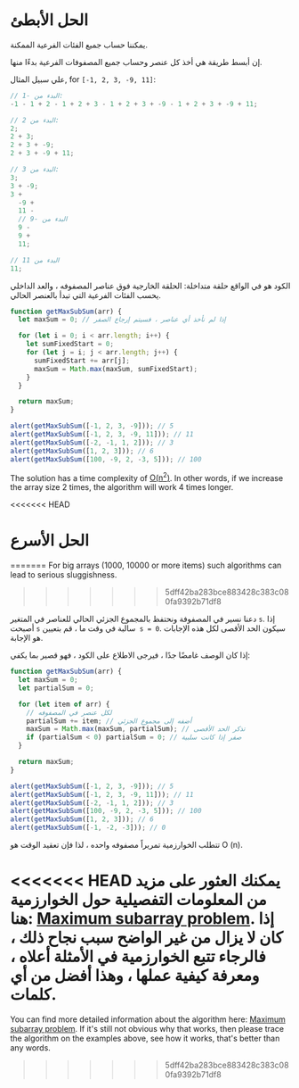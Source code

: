 # الحل الأبطئ

يمكننا حساب جميع الفئات الفرعية الممكنة.

إن أبسط طريقة هي أخذ كل عنصر وحساب جميع المصفوفات الفرعية بدءًا منها.

علي سبيل المثال, for `[-1, 2, 3, -9, 11]`:

```js no-beautify
// البدء من -1:
-1 - 1 + 2 - 1 + 2 + 3 - 1 + 2 + 3 + -9 - 1 + 2 + 3 + -9 + 11;

// البدء من 2:
2;
2 + 3;
2 + 3 + -9;
2 + 3 + -9 + 11;

// البدء من 3:
3;
3 + -9;
3 +
  -9 +
  11 -
  // البدء من -9
  9 -
  9 +
  11;

// البدء من 11
11;
```

الكود هو في الواقع حلقة متداخلة: الحلقة الخارجية فوق عناصر المصفوفه ، والعد الداخلي يحسب الفئات الفرعية التي تبدأ بالعنصر الحالي.

```js run
function getMaxSubSum(arr) {
  let maxSum = 0; // إذا لم نأخذ أي عناصر ، فسيتم إرجاع الصفر

  for (let i = 0; i < arr.length; i++) {
    let sumFixedStart = 0;
    for (let j = i; j < arr.length; j++) {
      sumFixedStart += arr[j];
      maxSum = Math.max(maxSum, sumFixedStart);
    }
  }

  return maxSum;
}

alert(getMaxSubSum([-1, 2, 3, -9])); // 5
alert(getMaxSubSum([-1, 2, 3, -9, 11])); // 11
alert(getMaxSubSum([-2, -1, 1, 2])); // 3
alert(getMaxSubSum([1, 2, 3])); // 6
alert(getMaxSubSum([100, -9, 2, -3, 5])); // 100
```

The solution has a time complexity of [O(n<sup>2</sup>)](https://en.wikipedia.org/wiki/Big_O_notation). In other words, if we increase the array size 2 times, the algorithm will work 4 times longer.

<<<<<<< HEAD
# الحل الأسرع
=======
For big arrays (1000, 10000 or more items) such algorithms can lead to serious sluggishness.
>>>>>>> 5dff42ba283bce883428c383c080fa9392b71df8

دعنا نسير في المصفوفة ونحتفظ بالمجموع الجزئي الحالي للعناصر في المتغير `s`. إذا أصبحت `s` سالبة في وقت ما ، قم بتعيين` s = 0`. سيكون الحد الأقصى لكل هذه الإجابات هو الإجابة.

إذا كان الوصف غامضًا جدًا ، فيرجى الاطلاع على الكود ، فهو قصير بما يكفي:

```js run demo
function getMaxSubSum(arr) {
  let maxSum = 0;
  let partialSum = 0;

  for (let item of arr) {
    // لكل عنصر في المصفوفه
    partialSum += item; // أضفه إلى مجموع الجزئي
    maxSum = Math.max(maxSum, partialSum); // تذكر الحد الأقصى
    if (partialSum < 0) partialSum = 0; // صفر إذا كانت سلبية
  }

  return maxSum;
}

alert(getMaxSubSum([-1, 2, 3, -9])); // 5
alert(getMaxSubSum([-1, 2, 3, -9, 11])); // 11
alert(getMaxSubSum([-2, -1, 1, 2])); // 3
alert(getMaxSubSum([100, -9, 2, -3, 5])); // 100
alert(getMaxSubSum([1, 2, 3])); // 6
alert(getMaxSubSum([-1, -2, -3])); // 0
```

تتطلب الخوارزمية تمريراً مصفوفه واحده ، لذا فإن تعقيد الوقت هو O (n).

<<<<<<< HEAD
يمكنك العثور على مزيد من المعلومات التفصيلية حول الخوارزمية هنا: [Maximum subarray problem](http://en.wikipedia.org/wiki/Maximum_subarray_problem). إذا كان لا يزال من غير الواضح سبب نجاح ذلك ، فالرجاء تتبع الخوارزمية في الأمثلة أعلاه ، ومعرفة كيفية عملها ، وهذا أفضل من أي كلمات.
=======
You can find more detailed information about the algorithm here: [Maximum subarray problem](http://en.wikipedia.org/wiki/Maximum_subarray_problem). If it's still not obvious why that works, then please trace the algorithm on the examples above, see how it works, that's better than any words.
>>>>>>> 5dff42ba283bce883428c383c080fa9392b71df8
